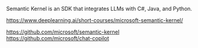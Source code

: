 Semantic Kernel is an SDK that integrates LLMs with C#, Java, and Python.  

https://www.deeplearning.ai/short-courses/microsoft-semantic-kernel/  

https://github.com/microsoft/semantic-kernel  
https://github.com/microsoft/chat-copilot  
